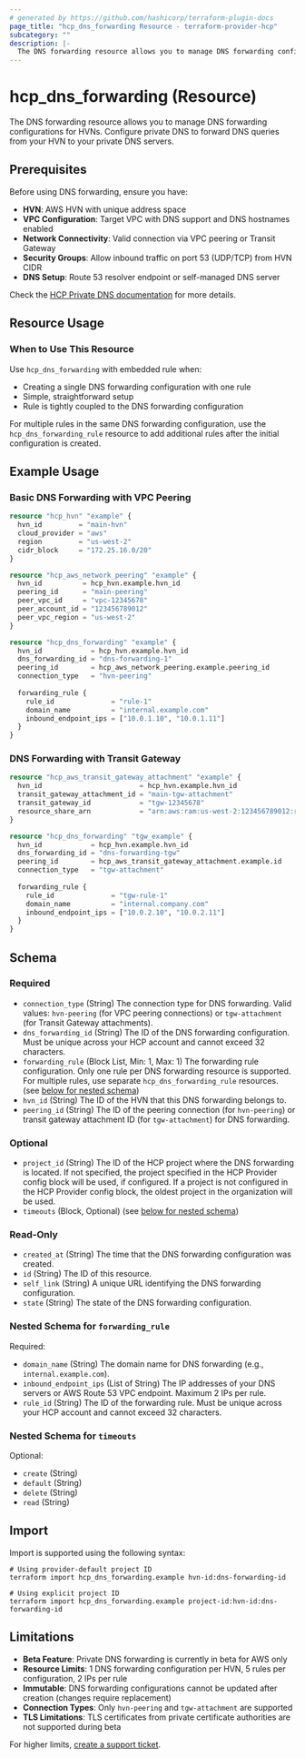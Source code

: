 ```yaml
---
# generated by https://github.com/hashicorp/terraform-plugin-docs
page_title: "hcp_dns_forwarding Resource - terraform-provider-hcp"
subcategory: ""
description: |-
  The DNS forwarding resource allows you to manage DNS forwarding configurations for HVNs. Configure private DNS to forward DNS queries from your HVN to your private DNS servers.
---
```


# hcp_dns_forwarding (Resource)

The DNS forwarding resource allows you to manage DNS forwarding configurations for HVNs. Configure private DNS to forward DNS queries from your HVN to your private DNS servers.

## Prerequisites

Before using DNS forwarding, ensure you have:

- **HVN**: AWS HVN with unique address space
- **VPC Configuration**: Target VPC with DNS support and DNS hostnames enabled
- **Network Connectivity**: Valid connection via VPC peering or Transit Gateway
- **Security Groups**: Allow inbound traffic on port 53 (UDP/TCP) from HVN CIDR
- **DNS Setup**: Route 53 resolver endpoint or self-managed DNS server

Check the [HCP Private DNS documentation](https://developer.hashicorp.com/hcp/docs/vault/private-dns) for more details.

## Resource Usage

### When to Use This Resource

Use `hcp_dns_forwarding` with embedded rule when:
- Creating a single DNS forwarding configuration with one rule
- Simple, straightforward setup
- Rule is tightly coupled to the DNS forwarding configuration

For multiple rules in the same DNS forwarding configuration, use the `hcp_dns_forwarding_rule` resource to add additional rules after the initial configuration is created.

## Example Usage

### Basic DNS Forwarding with VPC Peering

```terraform
resource "hcp_hvn" "example" {
  hvn_id         = "main-hvn"
  cloud_provider = "aws"
  region         = "us-west-2"
  cidr_block     = "172.25.16.0/20"
}

resource "hcp_aws_network_peering" "example" {
  hvn_id          = hcp_hvn.example.hvn_id
  peering_id      = "main-peering"
  peer_vpc_id     = "vpc-12345678"
  peer_account_id = "123456789012"
  peer_vpc_region = "us-west-2"
}

resource "hcp_dns_forwarding" "example" {
  hvn_id            = hcp_hvn.example.hvn_id
  dns_forwarding_id = "dns-forwarding-1"
  peering_id        = hcp_aws_network_peering.example.peering_id
  connection_type   = "hvn-peering"
  
  forwarding_rule {
    rule_id              = "rule-1"
    domain_name          = "internal.example.com"
    inbound_endpoint_ips = ["10.0.1.10", "10.0.1.11"]
  }
}
```

### DNS Forwarding with Transit Gateway

```terraform
resource "hcp_aws_transit_gateway_attachment" "example" {
  hvn_id                        = hcp_hvn.example.hvn_id
  transit_gateway_attachment_id = "main-tgw-attachment"
  transit_gateway_id            = "tgw-12345678"
  resource_share_arn            = "arn:aws:ram:us-west-2:123456789012:resource-share/example"
}

resource "hcp_dns_forwarding" "tgw_example" {
  hvn_id            = hcp_hvn.example.hvn_id
  dns_forwarding_id = "dns-forwarding-tgw"
  peering_id        = hcp_aws_transit_gateway_attachment.example.id
  connection_type   = "tgw-attachment"
  
  forwarding_rule {
    rule_id              = "tgw-rule-1"
    domain_name          = "internal.company.com"
    inbound_endpoint_ips = ["10.0.2.10", "10.0.2.11"]
  }
}
```

<!-- schema generated by tfplugindocs -->
## Schema

### Required

- `connection_type` (String) The connection type for DNS forwarding. Valid values: `hvn-peering` (for VPC peering connections) or `tgw-attachment` (for Transit Gateway attachments).
- `dns_forwarding_id` (String) The ID of the DNS forwarding configuration. Must be unique across your HCP account and cannot exceed 32 characters.
- `forwarding_rule` (Block List, Min: 1, Max: 1) The forwarding rule configuration. Only one rule per DNS forwarding resource is supported. For multiple rules, use separate `hcp_dns_forwarding_rule` resources. (see [below for nested schema](#nestedblock--forwarding_rule))
- `hvn_id` (String) The ID of the HVN that this DNS forwarding belongs to.
- `peering_id` (String) The ID of the peering connection (for `hvn-peering`) or transit gateway attachment ID (for `tgw-attachment`) for DNS forwarding.

### Optional

- `project_id` (String) The ID of the HCP project where the DNS forwarding is located. If not specified, the project specified in the HCP Provider config block will be used, if configured. If a project is not configured in the HCP Provider config block, the oldest project in the organization will be used.
- `timeouts` (Block, Optional) (see [below for nested schema](#nestedblock--timeouts))

### Read-Only

- `created_at` (String) The time that the DNS forwarding configuration was created.
- `id` (String) The ID of this resource.
- `self_link` (String) A unique URL identifying the DNS forwarding configuration.
- `state` (String) The state of the DNS forwarding configuration.

<a id="nestedblock--forwarding_rule"></a>
### Nested Schema for `forwarding_rule`

Required:

- `domain_name` (String) The domain name for DNS forwarding (e.g., `internal.example.com`).
- `inbound_endpoint_ips` (List of String) The IP addresses of your DNS servers or AWS Route 53 VPC endpoint. Maximum 2 IPs per rule.
- `rule_id` (String) The ID of the forwarding rule. Must be unique across your HCP account and cannot exceed 32 characters.

<a id="nestedblock--timeouts"></a>
### Nested Schema for `timeouts`

Optional:

- `create` (String)
- `default` (String)
- `delete` (String)
- `read` (String)

## Import

Import is supported using the following syntax:

```shell
# Using provider-default project ID
terraform import hcp_dns_forwarding.example hvn-id:dns-forwarding-id

# Using explicit project ID  
terraform import hcp_dns_forwarding.example project-id:hvn-id:dns-forwarding-id
```

## Limitations

- **Beta Feature**: Private DNS forwarding is currently in beta for AWS only
- **Resource Limits**: 1 DNS forwarding configuration per HVN, 5 rules per configuration, 2 IPs per rule
- **Immutable**: DNS forwarding configurations cannot be updated after creation (changes require replacement)
- **Connection Types**: Only `hvn-peering` and `tgw-attachment` are supported
- **TLS Limitations**: TLS certificates from private certificate authorities are not supported during beta

For higher limits, [create a support ticket](https://support.hashicorp.com/hc/en-us/requests/new).
